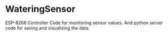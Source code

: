 # WateringSensor
ESP-8266 Controller Code for monitoring sensor values. And python server code for saving and visualizing the data.
